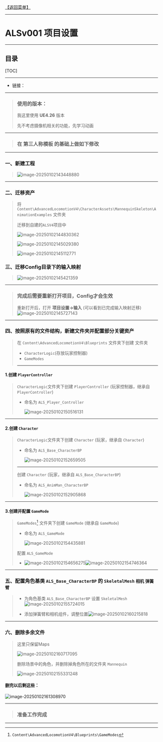 [【返回菜单】](../ALS_Menu.md)

------

# ALSv001 项目设置

------

## 目录

[TOC]

------

- 链接：



------

> ### 使用的版本：
> 我这里使用 **UE4.26** 版本
>
> 先不考虑摄像机相关的功能，先学习动画

------

> ### 在 **第三人称模板** 的基础上做如下修改

------

### 一、新建工程

> ![image-20250102143448880](./Image/ALSv001/image-20250102143448880.png)

------

### 二、迁移资产

> 将 `Content\AdvancedLocomotionV4\CharacterAssets\MannequinSkeleton\AnimationExamples` 文件夹
>
> 迁移到自建的`ALSV4`项目中
>
> ![image-20250102144830362](./Image/ALSv001/image-20250102144830362.png)
>
> ![image-20250102145029380](./Image/ALSv001/image-20250102145029380.png)
>
> ![image-20250102145112771](./Image/ALSv001/image-20250102145112771.png)

### 三、迁移Config目录下的输入映射

> ![image-20250102145421359](./Image/ALSv001/image-20250102145421359.png)

------

> ### 完成后需要重新打开项目，Config才会生效
>
> 重新打开后，打开 **项目设置->输入** (可以看到已完成输入映射迁移)![image-20250102145727143](./Image/ALSv001/image-20250102145727143.png)

------

### 四、按照原有的文件结构，新建文件夹并配置部分关键资产

> 在 `Content\AdvancedLocomotionV4\Blueprints` 文件夹下创建 文件夹
>
> - `CharacterLogic`(存放玩家控制器) 
> - `GameModes` 
>
> ------

#### 1.创建 `PlayerController`

> `CharacterLogic`文件夹下创建 `PlayerController` (玩家控制器，继承自 `PlayerController`)
>
> - 命名为 `ALS_Player_Controller`
>
>   ![image-20250102150516131](./Image/ALSv001/image-20250102150516131.png)

------

#### 2.创建 `Character`

> `CharacterLogic`文件夹下创建 `Character` (玩家，继承自 `Character`)
>
> - 命名为 `ALS_Base_CharacterBP`
>
>   ![image-20250102152659505](./Image/ALSv001/image-20250102152659505.png)
>
> ------
>
> 创建 `Character` (玩家，继承自 `ALS_Base_CharacterBP`)
>
> - 命名为 `ALS_AnimMan_CharacterBP`
>
>   ![image-20250102152905868](./Image/ALSv001/image-20250102152905868.png)

------

#### 3.创建并配置 `GameMode`

> `GameModes`[^1] 文件夹下创建 `GameMode` (继承自 `GameMode`)
>
> - 命名为 `ALS_GameMode`
>
>   ![image-20250102154435881](./Image/ALSv001/image-20250102154435881.png)
>
> 配置 `ALS_GameMode`
>
> - ![image-20250102154656275](./Image/ALSv001/image-20250102154656275.png)![image-20250102154746364](./Image/ALSv001/image-20250102154746364.png)

------
### 五、配置角色基类 `ALS_Base_CharacterBP` 的 `SkeletalMesh` `相机` `弹簧臂`

> - 为角色基类 `ALS_Base_CharacterBP` 设置 `SkeletalMesh`![image-20250102155724015](./Image/ALSv001/image-20250102155724015.png)
>
> - 添加弹簧臂和相机组件，调整位置![image-20250102160215818](./Image/ALSv001/image-20250102160215818.png)

------

### 六、删除多余文件

> 这里只保留Maps
>
> ![image-20250102160717095](./Image/ALSv001/image-20250102160717095.png)
>
> 删除场景中的角色，并删除掉角色所在的文件夹 `Mannequin`
>
> ![image-20250102155331248](./Image/ALSv001/image-20250102155331248.png)

#### 删完以后剩这些：

![image-20250102161308970](./Image/ALSv001/image-20250102161308970.png)

------

> ### 准备工作完成

------

[^1]: `Content\AdvancedLocomotionV4\Blueprints\GameModes`